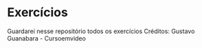 # Exercícios
Guardarei nesse repositório todos os exercícios
Créditos: Gustavo Guanabara - Cursoemvideo 
